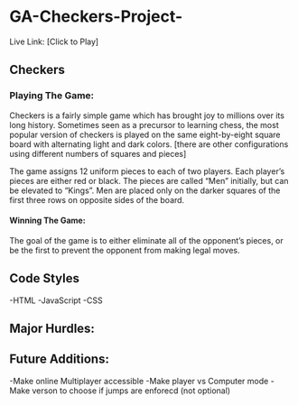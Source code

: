 # GA-Checkers-Project-

Live Link: [Click to Play]

## Checkers
### Playing The Game:
Checkers is a fairly simple game which has brought joy to millions over its long history. 
Sometimes seen as a precursor to learning chess, the most popular version of checkers 
is played on the same eight-by-eight square board with alternating light and dark colors. 
[there are other configurations using different numbers of squares and pieces]

The game assigns 12 uniform pieces to each of two players. 
Each player’s pieces are either red or black. The pieces are called “Men” initially, 
but can be elevated to “Kings”. Men are placed only on the darker squares of the first three rows on opposite sides of the board. 


#### Winning The Game:
The goal of the game is to either eliminate all of the opponent’s pieces, or be the first to prevent the opponent from making legal moves.

## Code Styles
-HTML
-JavaScript
-CSS





## Major Hurdles:


## Future Additions:
-Make online Multiplayer accessible
-Make player vs Computer mode
-Make verson to choose if jumps are enforecd (not optional)
